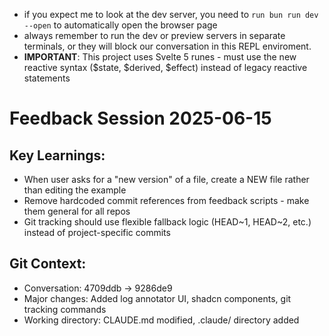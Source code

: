 - if you expect me to look at the dev server, you need to `run bun run dev --open` to automatically open the browser page
- always remember to run the dev or preview servers in separate terminals, or they will block our conversation in this REPL enviroment.
- **IMPORTANT**: This project uses Svelte 5 runes - must use the new reactive syntax ($state, $derived, $effect) instead of legacy reactive statements

# Feedback Session 2025-06-15
## Key Learnings:
- When user asks for a "new version" of a file, create a NEW file rather than editing the example
- Remove hardcoded commit references from feedback scripts - make them general for all repos
- Git tracking should use flexible fallback logic (HEAD~1, HEAD~2, etc.) instead of project-specific commits

## Git Context:
- Conversation: 4709ddb → 9286de9 
- Major changes: Added log annotator UI, shadcn components, git tracking commands
- Working directory: CLAUDE.md modified, .claude/ directory added